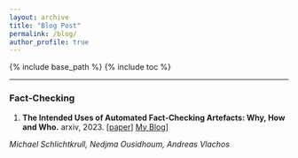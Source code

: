 ```yaml
---
layout: archive
title: "Blog Post"
permalink: /blog/
author_profile: true
---
```


{% include base_path %}
{% include toc %}

---

### Fact-Checking

1. **The Intended Uses of Automated Fact-Checking Artefacts: Why, How and Who.** arxiv, 2023. [[paper](https://arxiv.org/pdf/2304.14238.pdf)] [My Blog](https://arxiv.org/pdf/2305.13186.pdf)] 

  *Michael Schlichtkrull, Nedjma Ousidhoum, Andreas Vlachos*   


      
